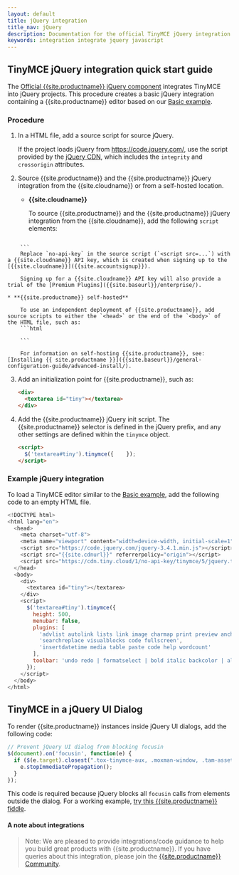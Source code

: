 ```yaml
---
layout: default
title: jQuery integration
title_nav: jQuery
description: Documentation for the official TinyMCE jQuery integration.
keywords: integration integrate jquery javascript
---
```


## TinyMCE jQuery integration quick start guide

The [Official {{site.productname}} jQuery component](https://github.com/tinymce/tinymce/blob/master/modules/tinymce/src/core/main/js/JqueryIntegration.js) integrates TinyMCE into jQuery projects.
This procedure creates a basic jQuery integration containing a {{site.productname}} editor based on our [Basic example]({{site.baseurl}}/demo/basic-example/).

### Procedure

1. In a HTML file, add a source script for source jQuery.

    If the project loads jQuery from https://code.jquery.com/, use the script provided by the [jQuery CDN](https://code.jquery.com/), which includes the `integrity` and `crossorigin` attributes.
2. Source {{site.productname}} and the {{site.productname}} jQuery integration from the {{site.cloudname}} or from a self-hosted location.

    * **{{site.cloudname}}**

        To source {{site.productname}} and the {{site.productname}} jQuery integration from the {{site.cloudname}}, add the following `script` elements:
        ```html
<script src="{{site.cdnurl}}" referrerpolicy="origin"></script>
<script src="https://cdn.tiny.cloud/1/no-api-key/tinymce/5/jquery.tinymce.min.js" referrerpolicy="origin"></script>
        ```
        Replace `no-api-key` in the source script (`<script src=...`) with a {{site.cloudname}} API key, which is created when signing up to the [{{site.cloudname}}]({{site.accountsignup}}).

        Signing up for a {{site.cloudname}} API key will also provide a trial of the [Premium Plugins]({{site.baseurl}}/enterprise/).

    * **{{site.productname}} self-hosted**

        To use an independent deployment of {{site.productname}}, add source scripts to either the `<head>` or the end of the `<body>` of the HTML file, such as:
        ```html
<script src="/path/to/tinymce.min.js"></script>
<script src="/path/to/jquery.tinymce.min.js"></script>
        ```

        For information on self-hosting {{site.productname}}, see: [Installing {{ site.productname }}]({{site.baseurl}}/general-configuration-guide/advanced-install/).


3. Add an initialization point for {{site.productname}}, such as:

    ```html
    <div>
      <textarea id="tiny"></textarea>
    </div>
    ```

4. Add the {{site.productname}} jQuery init script. The {{site.productname}} selector is defined in the jQuery prefix, and any other settings are defined within the `tinymce` object.

    ```html
    <script>
      $('textarea#tiny').tinymce({    });
    </script>
    ```

### Example jQuery integration
To load a TinyMCE editor similar to the [Basic example]({{site.baseurl}}/demo/basic-example/), add the following code to an empty HTML file.

```js
<!DOCTYPE html>
<html lang="en">
  <head>
    <meta charset="utf-8">
    <meta name="viewport" content="width=device-width, initial-scale=1">
    <script src="https://code.jquery.com/jquery-3.4.1.min.js"></script>
    <script src="{{site.cdnurl}}" referrerpolicy="origin"></script>
    <script src="https://cdn.tiny.cloud/1/no-api-key/tinymce/5/jquery.tinymce.min.js" referrerpolicy="origin"></script>
  </head>
  <body>
    <div>
      <textarea id="tiny"></textarea>
    </div>
    <script>
      $('textarea#tiny').tinymce({
        height: 500,
        menubar: false,
        plugins: [
          'advlist autolink lists link image charmap print preview anchor',
          'searchreplace visualblocks code fullscreen',
          'insertdatetime media table paste code help wordcount'
        ],
        toolbar: 'undo redo | formatselect | bold italic backcolor | alignleft aligncenter alignright alignjustify | bullist numlist outdent indent | removeformat | help'
      });
    </script>
  </body>
</html>
```

## TinyMCE in a jQuery UI Dialog

To render {{site.productname}} instances inside jQuery UI dialogs, add the following code:

```js
// Prevent jQuery UI dialog from blocking focusin
$(document).on('focusin', function(e) {
  if ($(e.target).closest(".tox-tinymce-aux, .moxman-window, .tam-assetmanager-root").length) {
    e.stopImmediatePropagation();
  }
});
```

This code is required because jQuery blocks all `focusin` calls from elements outside the dialog. For a working example, [try this {{site.productname}} fiddle](http://fiddle.tinymce.com/rsdaab/840).

#### A note about integrations

> Note: We are pleased to provide integrations/code guidance to help you build great products with {{site.productname}}. If you have queries about this integration, please join the [{{site.productname}} Community](https://community.tiny.cloud/).
